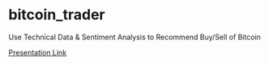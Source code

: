# bitcoin_trader
Use Technical Data &amp; Sentiment Analysis to Recommend Buy/Sell of Bitcoin

[Presentation Link](https://docs.google.com/presentation/d/1v__ZPV--fQRT2HkwEQG_ULtZ8vP9zDoMuestRkisUOg/edit?usp=sharing)
